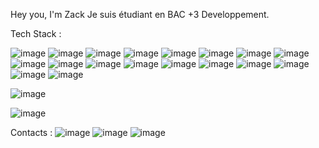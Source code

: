 Hey you, I'm Zack
Je suis étudiant en BAC +3 Developpement.

Tech Stack :

![image](https://github.com/zack-erg/zack-erg/assets/163760004/440a5dd1-16dd-430e-a87a-e2824d2b8158) ![image](https://github.com/zack-erg/zack-erg/assets/163760004/72f2f05a-9b73-4dff-9fdc-540bdcb9513c) ![image](https://github.com/zack-erg/zack-erg/assets/163760004/d00aa50b-557c-40b3-9487-368d71b78f0e) ![image](https://github.com/zack-erg/zack-erg/assets/163760004/a8ab90e3-d565-42e7-af1f-ee454016416d) ![image](https://github.com/zack-erg/zack-erg/assets/163760004/de9af54d-468d-43fd-8801-417a15e9ca8c) ![image](https://github.com/zack-erg/zack-erg/assets/163760004/0f591276-3065-46bd-80ab-c9ee7f6f9b3e) ![image](https://github.com/zack-erg/zack-erg/assets/163760004/69c09c50-bfd7-493f-9cbc-92c859d2c575) ![image](https://github.com/zack-erg/zack-erg/assets/163760004/b51bce29-b894-40a4-b807-0245ea085928) ![image](https://github.com/zack-erg/zack-erg/assets/163760004/799ab396-40a1-4f22-919d-69ed0662a891) ![image](https://github.com/zack-erg/zack-erg/assets/163760004/9999419e-9e0f-4921-84eb-eada433db380) ![image](https://github.com/zack-erg/zack-erg/assets/163760004/9d72254e-044a-47b7-8a1a-ae9f0cf31a70) ![image](https://github.com/zack-erg/zack-erg/assets/163760004/951fc0ec-7026-4435-a03f-21b7c0ee4f26) ![image](https://github.com/zack-erg/zack-erg/assets/163760004/97128f5a-2a49-413a-a730-3f2c69d975a9) ![image](https://github.com/zack-erg/zack-erg/assets/163760004/4e94878c-8a1a-4021-bf10-1c3d75a753c5) ![image](https://github.com/zack-erg/zack-erg/assets/163760004/439d7455-1b4c-417f-b04d-c63d69c45b67) ![image](https://github.com/zack-erg/zack-erg/assets/163760004/c30f620d-b0e1-4940-8e79-d859a66ab865) ![image](https://github.com/zack-erg/zack-erg/assets/163760004/98961cfd-3efb-4547-a89b-3e6db9bf90b3) ![image](https://github.com/zack-erg/zack-erg/assets/163760004/27d10512-76d8-4691-ac39-c55e67b0f5e9)

![image](https://github.com/zack-erg/zack-erg/assets/163760004/735985a2-f01f-4deb-87a8-9196abd79c4a)

![image](https://github.com/zack-erg/zack-erg/assets/163760004/23c22145-06f2-4b02-bbcd-8ac844d6e25c)


Contacts :
![image](https://github.com/zack-erg/zack-erg/assets/163760004/32de5429-ad9d-46c6-80ad-d551f73c604d) ![image](https://github.com/zack-erg/zack-erg/assets/163760004/eaafa330-1e24-417e-b2d7-4a8c5372ab20) ![image](https://github.com/zack-erg/zack-erg/assets/163760004/8c1294d0-9440-4cbf-b553-78a55d09e2ec)





















